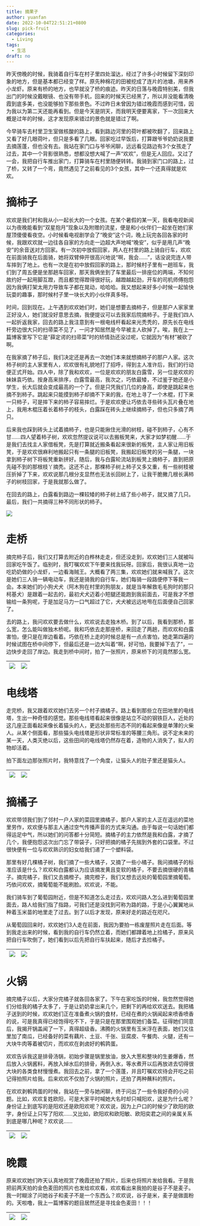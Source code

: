 ```yaml
---
title: 摘果子
author: yuanfan
date: 2022-10-04T22:51:21+0800
slug: pick-fruit
categories:
  - Living
tags:
  - 生活
draft: no
---
```


<!--more-->

昨天傍晚的时候，我骑着自行车在村子里四处溜达，经过了许多小时候留下深刻印象的地方，但是基本都已经变了样。原先种棉花的田被挖成了连片的池塘，用来养小龙虾。原来有桥的地方，也早就没了桥的痕迹。昨天的日落与晚霞特别美，但我出门的时候没戴眼镜、也没有带手机，回来的时候天已经黑了，所以并没能看清晚霞到底多美，也没能够拍下那些景色。不过昨日未曾因为错过晚霞而感到可惜，因为我以为第二天还能再看到。但是今天是阴天，而我明天便要离家，下一次回来大概是过年的时候，这才发现原来错过的景色就是错过了啊。

今早骑车去村里卫生室做核酸的路上，看到路边河里的荷叶都被吹翻了，回来路上又看了好几眼荷叶，但只是多看了几眼。回家吃过早饭后，打算跟爷爷奶奶说我要去摘莲蓬，但也没有去。我站在家门口与爷爷闲聊，远远看见路边有3个女孩走了过去，其中一个背影很熟悉，想都没想大喊了一声“欢欢”，但是无人回应。又过了一会，我把自行车推出家门，打算骑车在村里随便转转。我骑到家门口的路上，过了桥，又转了一个弯，竟然遇见了之前看见的3个女孩，其中一个还真得就是欢欢。

# 摘柿子

欢欢是我们村和我从小一起长大的一个女孩。在某个暑假的某一天，我看电视新闻以为夜晚能看到“双星抱月”现象以及附赠的流星，便是和小伙伴们一起坐在她们家屋顶傻傻看夜空。小时候看电视剧学会了“晚安”这个词，晚上玩完各回各家的时候，我跟欢欢就一边往各自家的方向走一边超大声地喊“晚安”，似乎是用几声“晚安”的余音送对方回家。有一次初中放假回家，两人在村里的路上骑自行车，欢欢在前面骑我在后面骑，她将双臂伸开很高兴地说“啊，我会……”，话没说完连人带车摔到了地上。也有一次是在初中放假回家的路上，那时候村子里有一趟班车，我们到了周五便是坐那趟车回家，那天我俩坐到了车里最后一排座位的两端，不知何故约好一起用脚互蹬，而且都觉得蹬得很好玩，越蹬越起劲，开车的司机师傅抱怨因为我俩打架太用力导致车子都在晃动，哈哈哈。我又想起来好多小时候一起愉快玩耍的趣事，那时候村子里一块长大的小伙伴真多呀。

时间，回到现在。上午遇到欢欢她们时，她们是想要去摘柿子，但是那户人家家里正好没人，她们就没好意思去摘，我便提议可以去我家后院摘柿子。于是我们四人一起折返我家，回去的路上我注意到有一根电线杆看起来光秃秃的，原先长在电线杆旁边很大只的扫帚菜不见了，一问才知居然是今早被主人砍掉了。唉，我在上一篇博客里写下它是“薛定谔的扫帚菜”时的矫情劲还没过呢，它就因为“有材”被砍了啊。

在我家摘了柿子后，我们决定还是再去一次她们本来就想摘柿子的那户人家。这次柿子树的主人家里有人，欢欢很有礼貌地打了招呼，得到主人准许后，我们的行动便正式开始。四人中，除了我和欢欢，一位是欢欢的朋友白露雪，另一位是欢欢的妹妹袁巧依。按身高来排序，白露雪最高，我次之，巧依最矮，不过鉴于她还是小学生，长大后就会变成最高的一个了。但是只凭我们几位的身高，即使是跳起来也摘不到柿子。跳起来只能摸到柿子却摘不下来的我，在地上寻了一个木棍，打下来一只柿子，可是摔下来的柿子容易摔烂。于是欢欢便让巧依去寻些砖头瓦片叠在地上，我用木棍压着长着柿子的枝头，白露踩在砖头上继续摘柿子，但也只多摘了两只。

后来我也踩到砖头上试着摘柿子，也是只能揪住光滑的树枝，碰不到柿子，心有不甘……四人望着柿子树，欢欢忽然提议说可以去搬板凳来，大家才如梦初醒……于是我们去找主人家借板凳，先是打算就近搬条看起来很新的板凳，主人家让用旧板凳，于是欢欢很麻利地搬起只有一条腿的旧板凳，我搬起旧板凳的另一条腿，一块拿到柿子树下将板凳重新拼好。随后，我与白露轮流站到板凳上摘柿子，直到把原先碰不到的那根枝丫摘秃。这还不止，那棵柿子树上柿子又多又重，有一些树枝被压折掉了下来，欢欢说那几根分支显然也无法长回树上了，让我干脆撇几根长满柿子的树枝回家，于是我就那么做了。

在回去的路上，白露看到路边一棵较矮的柿子树上结了些小柿子，就又摘了几只。最后，我们一共摘得三种不同形状的柿子。

![](https://yuanfan.rbind.io/images/2022/2022-10-04.jpg)

# 走桥

摘完柿子后，我们又打算去附近的白桦林走走，但还没走到，欢欢她们三人就被叫回家吃午饭了。临别时，我叮嘱欢欢下午要来找我玩呀。回家后，我很认真地一边吃奶奶做的小龙虾，一边看海贼王。大概看了两三集，欢欢她们就来喊我了。这次是她们三人骑一辆电动车，我还是骑我的自行车，她们每骑一段路便停下等我一会。本来她们的小狗犬犬（阿木狗在村里的狗朋友，就是当年解救毛毛狗时的那只柯基犬）是跟着一起去的，最初犬犬迈着小短腿还能跑到我前面去，可是我才不想输给一条狗呢，于是加足马力一口气超过了它，犬犬被远远地甩在后面便自己回家了。

去的路上，我问欢欢要去做什么，欢欢说去走独木桥。到了以后，我看到那桥，那么宽，怎么能叫做独木桥呢。我和巧依去走那座桥，来回走了两趟，而欢欢和白露害怕，便只是在岸边看着。巧依在桥上走的时候总是有一点点害怕，她走第四遍的时候试图在桥中间停下，但最后还是一边大叫着“啊，好可怕，我要掉下去了”，一边快步走回了岸边。我走到桥中间时，拍了一张照片，原来桥下的河竟然那么宽。

|![](https://yuanfan.rbind.io/images/2022/2022-10-04-3.jpg)|![](https://yuanfan.rbind.io/images/2022/2022-10-04-2.jpg)|
|:-:|:-:|

# 电线塔

走完桥，我又跟着欢欢她们去另一个村子摘橘子。路上看到那些立在田地里的电线塔，生出一种奇怪的感觉。那些电线塔看起来很像是站立不动的钢铁巨人，近处的这几座正面看起来像长着猫头的人，更远处那些形态不同的看起来像是单薄的火柴人。从某个侧面看，那些猫头电线塔是形状非常标准的等腰三角形。说不定未来的某一天，人类灭绝以后，这些田间的电线塔仍然存在着，造物的人消失了，拟人的物却活着。

拍下面左边那张照片时，我特意找了一个角度，让猫头人的肚子里还是猫头人。

|![](https://yuanfan.rbind.io/images/2022/2022-10-04-4.jpg)|![](https://yuanfan.rbind.io/images/2022/2022-10-04-5.jpg)|
|:-:|:-:|

# 摘橘子

欢欢带领我们到了邻村一户人家的菜园里摘橘子，那户人家的主人正在遥远的菜地里劳作，欢欢便与那主人通过空气传播声音的方式来沟通。由于每说一句话她们都得运足中气，所以她们的问答都十分简短。摘橘子的主力依然是我和白露，才摘了几个，我便抱怨这次出门忘了带袋子，只好把摘的橘子先揣到外套的口袋里。不过很快便有一位与欢欢熟识的妇女给我们递了一个塑料袋。

那里有好几棵橘子树，我们摘了一些大橘子，又摘了一些小橘子。我问摘橘子的标准应该是什么？欢欢和白露都认为应该摘发黄且变软的橘子，不要去摘很硬的青橘子。摘完橘子，我们又去摘橙子。摘完橙子，我们又想去远处的葡萄园里摘葡萄。巧依问欢欢，摘葡萄能不能刷脸。欢欢说，不能。

我们骑车到了葡萄园附近，但是不知道怎么走过去，欢欢问路人怎么进到葡萄园里面去，路人给我们指了指路，可我们还是没找到可称为路的路，于是小心翼翼地从种着玉米苗的地里走了过去。到了以后才发现，原来好走的路近在咫尺。

从葡萄园回来时，欢欢她们3人走在前面，我因为要拍一栋废屋照片走在后面。等到我走出来的时候，看到我的自行车仍然立着，而她们都蹲着地上捡橘子，原来风把自行车吹倒了，她们看到以后先把自行车扶起来，随后才去捡橘子。

|![](https://yuanfan.rbind.io/images/2022/2022-10-04-6.jpg)|![](https://yuanfan.rbind.io/images/2022/2022-10-04-7.jpg)|
|:-:|:-:|

# 火锅

摘完橘子以后，大家分完橘子就各回各家了。下午在家吃饭的时候，我忽然觉得她们分给我的橘子太多了，于是让奶奶拿出来几个，把剩下的再给欢欢送去。我把橘子送到的时候，欢欢她们正在准备煮火锅的食材，已经在煮的火锅闻起来喷香喷香的说，可是我真得已经饱得吃不下，于是只是在那里围观她们备菜。征得她们同意后，我揭开锅盖闻了一下，真得超级香。沸腾的火锅里有玉米浮在表面，她们又往里加了南瓜，已经备好的菜有藕片、土豆、千张、豆腐皮、午餐肉、火腿，还有一大块牛肉等着被切片，而欢欢在剥卤好的鹌鹑蛋。

欢欢告诉我这是排骨汤锅，初始步骤是锅里放油，放入大葱和整块的生姜爆香，然后放入火锅酱料，再放入焯水后的排骨，再倒入水，等水煮开以后再放进去切得很大块的各类食材慢慢煮。我回去之前，拿了一个莲蓬，并且叮嘱欢欢待会开吃之前记得拍照片给我。后来欢欢不仅拍了火锅的照片，还拍了两种蘸料的照片。

在欢欢剥鹌鹑蛋的时候，我站在一旁与她闲聊，终于问出了一些令我好奇的小问题。比如，欢欢复姓欧阳，可是大家平时喊她大名时却只喊阳欢，这是为什么呢？身份证上到底写的是阳欢还是欧阳欢呢？欢欢说，因为上户口的时候少了欧阳的欧字，身份证上只写了阳欢……又比如，欧阳欢和欧阳敏、欧阳奕君之间的亲属关系到底是哪几种呢？欢欢说……

|![](https://yuanfan.rbind.io/images/2022/2022-10-04-8.jpg)|![](https://yuanfan.rbind.io/images/2022/2022-10-04-9.jpg)|
|:-:|:-:|

# 晚霞

原来欢欢她们昨天认真地观赏了晚霞还拍了照片，后来也将照片发给我看。于是我把前两天拍的金色麦田的照片也发给欢欢看，欢欢看出来我拍的是谷子不是麦子。我一时糊涂了问她谷子和麦子不是一个东西么？欢欢说，谷子是米，麦子是做面粉的。天啦噜，我上一篇博客的题目居然还是寻找金色麦田！！！

|![](https://yuanfan.rbind.io/images/2022/2022-10-04-10.jpg)|![](https://yuanfan.rbind.io/images/2022/2022-10-04-11.jpg)|
|:-:|:-:|